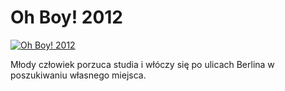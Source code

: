 Oh Boy! 2012 
=============
[![Oh Boy! 2012 ](http://vidos.pl/images/player.gif)](http://vidos.pl/oh-boy-2012)

 Młody człowiek porzuca studia i włóczy się po ulicach Berlina w poszukiwaniu własnego miejsca.
